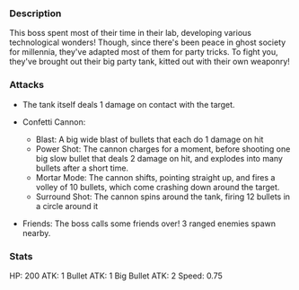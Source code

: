 ### Description
This boss spent most of their time in their lab, developing various technological wonders! Though, since there's been peace in ghost society for millennia, they've adapted most of them for party tricks.
To fight you, they've brought out their big party tank, kitted out with their own weaponry!

### Attacks
 - The tank itself deals 1 damage on contact with the target.

 - Confetti Cannon:
	 - Blast: A big wide blast of bullets that each do 1 damage on hit
	 - Power Shot: The cannon charges for a moment, before shooting one big slow bullet that deals 2 damage on hit, and explodes into many bullets after a short time.
	 - Mortar Mode: The cannon shifts, pointing straight up, and fires a volley of 10 bullets, which come crashing down around the target.
	 - Surround Shot: The cannon spins around the tank, firing 12 bullets in a circle around it

 - Friends: The boss calls some friends over! 3 ranged enemies spawn nearby.

### Stats
HP: 200
ATK: 1
Bullet ATK: 1
Big Bullet ATK: 2
Speed: 0.75